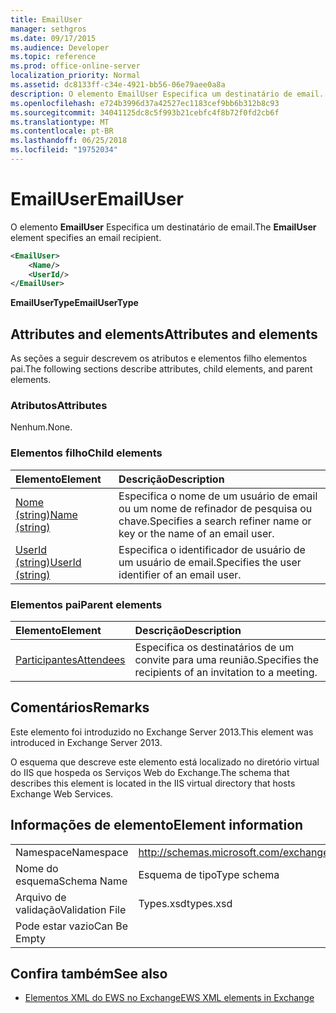 ```yaml
---
title: EmailUser
manager: sethgros
ms.date: 09/17/2015
ms.audience: Developer
ms.topic: reference
ms.prod: office-online-server
localization_priority: Normal
ms.assetid: dc8133ff-c34e-4921-bb56-06e79aee0a8a
description: O elemento EmailUser Especifica um destinatário de email.
ms.openlocfilehash: e724b3996d37a42527ec1183cef9bb6b312b8c93
ms.sourcegitcommit: 34041125dc8c5f993b21cebfc4f8b72f0fd2cb6f
ms.translationtype: MT
ms.contentlocale: pt-BR
ms.lasthandoff: 06/25/2018
ms.locfileid: "19752034"
---
```

# <a name="emailuser"></a><span data-ttu-id="656f9-103">EmailUser</span><span class="sxs-lookup"><span data-stu-id="656f9-103">EmailUser</span></span>

<span data-ttu-id="656f9-104">O elemento **EmailUser** Especifica um destinatário de email.</span><span class="sxs-lookup"><span data-stu-id="656f9-104">The **EmailUser** element specifies an email recipient.</span></span> 
  
```XML
<EmailUser>
    <Name/>
    <UserId/>
</EmailUser>
```

 <span data-ttu-id="656f9-105">**EmailUserType**</span><span class="sxs-lookup"><span data-stu-id="656f9-105">**EmailUserType**</span></span>
## <a name="attributes-and-elements"></a><span data-ttu-id="656f9-106">Attributes and elements</span><span class="sxs-lookup"><span data-stu-id="656f9-106">Attributes and elements</span></span>

<span data-ttu-id="656f9-107">As seções a seguir descrevem os atributos e elementos filho elementos pai.</span><span class="sxs-lookup"><span data-stu-id="656f9-107">The following sections describe attributes, child elements, and parent elements.</span></span>
  
### <a name="attributes"></a><span data-ttu-id="656f9-108">Atributos</span><span class="sxs-lookup"><span data-stu-id="656f9-108">Attributes</span></span>

<span data-ttu-id="656f9-109">Nenhum.</span><span class="sxs-lookup"><span data-stu-id="656f9-109">None.</span></span>
  
### <a name="child-elements"></a><span data-ttu-id="656f9-110">Elementos filho</span><span class="sxs-lookup"><span data-stu-id="656f9-110">Child elements</span></span>

|<span data-ttu-id="656f9-111">**Elemento**</span><span class="sxs-lookup"><span data-stu-id="656f9-111">**Element**</span></span>|<span data-ttu-id="656f9-112">**Descrição**</span><span class="sxs-lookup"><span data-stu-id="656f9-112">**Description**</span></span>|
|:-----|:-----|
|[<span data-ttu-id="656f9-113">Nome (string)</span><span class="sxs-lookup"><span data-stu-id="656f9-113">Name (string)</span></span>](name-string.md) <br/> |<span data-ttu-id="656f9-114">Especifica o nome de um usuário de email ou um nome de refinador de pesquisa ou chave.</span><span class="sxs-lookup"><span data-stu-id="656f9-114">Specifies a search refiner name or key or the name of an email user.</span></span>  <br/> |
|[<span data-ttu-id="656f9-115">UserId (string)</span><span class="sxs-lookup"><span data-stu-id="656f9-115">UserId (string)</span></span>](userid-string.md) <br/> |<span data-ttu-id="656f9-116">Especifica o identificador de usuário de um usuário de email.</span><span class="sxs-lookup"><span data-stu-id="656f9-116">Specifies the user identifier of an email user.</span></span>  <br/> |
   
### <a name="parent-elements"></a><span data-ttu-id="656f9-117">Elementos pai</span><span class="sxs-lookup"><span data-stu-id="656f9-117">Parent elements</span></span>

|<span data-ttu-id="656f9-118">**Elemento**</span><span class="sxs-lookup"><span data-stu-id="656f9-118">**Element**</span></span>|<span data-ttu-id="656f9-119">**Descrição**</span><span class="sxs-lookup"><span data-stu-id="656f9-119">**Description**</span></span>|
|:-----|:-----|
|[<span data-ttu-id="656f9-120">Participantes</span><span class="sxs-lookup"><span data-stu-id="656f9-120">Attendees</span></span>](attendees.md) <br/> |<span data-ttu-id="656f9-121">Especifica os destinatários de um convite para uma reunião.</span><span class="sxs-lookup"><span data-stu-id="656f9-121">Specifies the recipients of an invitation to a meeting.</span></span>  <br/> |
   
## <a name="remarks"></a><span data-ttu-id="656f9-122">Comentários</span><span class="sxs-lookup"><span data-stu-id="656f9-122">Remarks</span></span>

<span data-ttu-id="656f9-123">Este elemento foi introduzido no Exchange Server 2013.</span><span class="sxs-lookup"><span data-stu-id="656f9-123">This element was introduced in Exchange Server 2013.</span></span>
  
<span data-ttu-id="656f9-124">O esquema que descreve este elemento está localizado no diretório virtual do IIS que hospeda os Serviços Web do Exchange.</span><span class="sxs-lookup"><span data-stu-id="656f9-124">The schema that describes this element is located in the IIS virtual directory that hosts Exchange Web Services.</span></span>
  
## <a name="element-information"></a><span data-ttu-id="656f9-125">Informações de elemento</span><span class="sxs-lookup"><span data-stu-id="656f9-125">Element information</span></span>

|||
|:-----|:-----|
|<span data-ttu-id="656f9-126">Namespace</span><span class="sxs-lookup"><span data-stu-id="656f9-126">Namespace</span></span>  <br/> |http://schemas.microsoft.com/exchange/services/2006/types  <br/> |
|<span data-ttu-id="656f9-127">Nome do esquema</span><span class="sxs-lookup"><span data-stu-id="656f9-127">Schema Name</span></span>  <br/> |<span data-ttu-id="656f9-128">Esquema de tipo</span><span class="sxs-lookup"><span data-stu-id="656f9-128">Type schema</span></span>  <br/> |
|<span data-ttu-id="656f9-129">Arquivo de validação</span><span class="sxs-lookup"><span data-stu-id="656f9-129">Validation File</span></span>  <br/> |<span data-ttu-id="656f9-130">Types.xsd</span><span class="sxs-lookup"><span data-stu-id="656f9-130">types.xsd</span></span>  <br/> |
|<span data-ttu-id="656f9-131">Pode estar vazio</span><span class="sxs-lookup"><span data-stu-id="656f9-131">Can Be Empty</span></span>  <br/> ||
   
## <a name="see-also"></a><span data-ttu-id="656f9-132">Confira também</span><span class="sxs-lookup"><span data-stu-id="656f9-132">See also</span></span>



- [<span data-ttu-id="656f9-133">Elementos XML do EWS no Exchange</span><span class="sxs-lookup"><span data-stu-id="656f9-133">EWS XML elements in Exchange</span></span>](ews-xml-elements-in-exchange.md)

